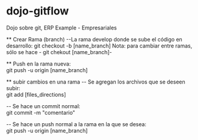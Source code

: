 # dojo-gitflow
Dojo sobre git, ERP Example - Empresariales

** Crear Rama (branch)
--La rama develop donde se sube el código en desarrollo: 
git checkout -b [name_branch]
Nota: para cambiar entre ramas, sólo se hace - git chekout [name_branch]-

** Push en la rama nueva:
<br/>
git push -u origin [name_branch]

** subir cambios en una rama
-- Se agregan los archivos que se deseen subir: 
<br/>
git add [files_directions]

-- Se hace un commit normal: 
<br/>
git commit -m "comentario"

-- Se hace un push normal a la rama en la que se desea: 
<br/>
git push -u origin [name_branch]




